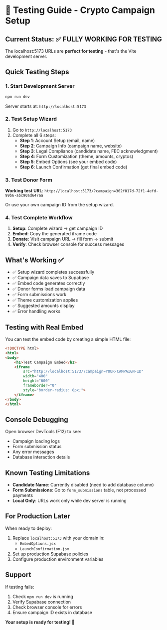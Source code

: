 # 🧪 Testing Guide - Crypto Campaign Setup

## Current Status: ✅ FULLY WORKING FOR TESTING

The localhost:5173 URLs are **perfect for testing** - that's the Vite development server.

## Quick Testing Steps

### 1. Start Development Server
```bash
npm run dev
```
Server starts at: `http://localhost:5173`

### 2. Test Setup Wizard
1. Go to `http://localhost:5173`
2. Complete all 6 steps:
   - **Step 1**: Account Setup (email, name)
   - **Step 2**: Campaign Info (campaign name, website)  
   - **Step 3**: Legal Compliance (candidate name, FEC acknowledgment)
   - **Step 4**: Form Customization (theme, amounts, cryptos)
   - **Step 5**: Embed Options (see your embed code)
   - **Step 6**: Launch Confirmation (get final embed code)

### 3. Test Donor Form
**Working test URL**: 
`http://localhost:5173/?campaign=302f017d-72f1-4efd-99b6-abc90ad647aa`

Or use your own campaign ID from the setup wizard.

### 4. Test Complete Workflow
1. **Setup**: Complete wizard → get campaign ID
2. **Embed**: Copy the generated iframe code  
3. **Donate**: Visit campaign URL → fill form → submit
4. **Verify**: Check browser console for success messages

## What's Working ✅

- ✅ Setup wizard completes successfully
- ✅ Campaign data saves to Supabase  
- ✅ Embed code generates correctly
- ✅ Donor forms load campaign data
- ✅ Form submissions work
- ✅ Theme customization applies
- ✅ Suggested amounts display
- ✅ Error handling works

## Testing with Real Embed

You can test the embed code by creating a simple HTML file:

```html
<!DOCTYPE html>
<html>
<body>
    <h1>Test Campaign Embed</h1>
    <iframe 
        src="http://localhost:5173/?campaign=YOUR-CAMPAIGN-ID" 
        width="400" 
        height="600" 
        frameborder="0" 
        style="border-radius: 8px;">
    </iframe>
</body>
</html>
```

## Console Debugging

Open browser DevTools (F12) to see:
- Campaign loading logs
- Form submission status  
- Any error messages
- Database interaction details

## Known Testing Limitations

- **Candidate Name**: Currently disabled (need to add database column)
- **Form Submissions**: Go to `form_submissions` table, not processed payments
- **Local Only**: URLs work only while dev server is running

## For Production Later

When ready to deploy:
1. Replace `localhost:5173` with your domain in:
   - `EmbedOptions.jsx`
   - `LaunchConfirmation.jsx`
2. Set up production Supabase policies
3. Configure production environment variables

## Support

If testing fails:
1. Check `npm run dev` is running
2. Verify Supabase connection  
3. Check browser console for errors
4. Ensure campaign ID exists in database

**Your setup is ready for testing! 🚀**